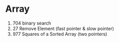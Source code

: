 # Array
1. 704 binary search
2. 27 Remove Element (fast pointer & slow pointer)
3. 977 Squares of a Sorted Array (two pointers)
